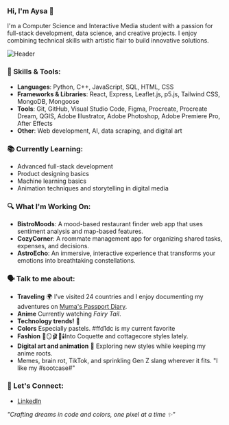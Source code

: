 ### Hi, I'm Aysa 👋

I'm a Computer Science and Interactive Media student with a passion for full-stack development, data science, and creative projects. I enjoy combining technical skills with artistic flair to build innovative solutions.  

![Header](./your-header-image-name.png)


### 🔧 Skills & Tools:
- **Languages**: Python, C++, JavaScript, SQL, HTML, CSS
- **Frameworks & Libraries**: React, Express, Leaflet.js, p5.js, Tailwind CSS, MongoDB, Mongoose
- **Tools**: Git, GitHub, Visual Studio Code, Figma, Procreate, Procreate Dream, QGIS, Adobe Illustrator, Adobe Photoshop, Adobe Premiere Pro, After Effects
- **Other**: Web development, AI, data scraping, and digital art  

### 📚 Currently Learning:
- Advanced full-stack development
- Product designing basics
- Machine learning basics
- Animation techniques and storytelling in digital media

### 🔍 What I'm Working On:
- **BistroMoods**: A mood-based restaurant finder web app that uses sentiment analysis and map-based features.  
- **CozyCorner**: A roommate management app for organizing shared tasks, expenses, and decisions.  
- **AstroEcho**: An immersive, interactive experience that transforms your emotions into breathtaking constellations.  

### 🗣️ Talk to me about:
- **Traveling** 🌍 I’ve visited 24 countries and I enjoy documenting my adventures on [Muma's Passport Diary](https://www.facebook.com/share/17z7AryhwP/?mibextid=LQQJ4d).  
- **Anime** Currently watching *Fairy Tail*.
- **Technology trends!** 🤖
- **Colors** Especially pastels. #ffd1dc is my current favorite
- **Fashion** 🎀🪞🩰🦢🕯️Into Coquette and cottagecore styles lately.  
- **Digital art and animation** 👾 Exploring new styles while keeping my anime roots.  
- Memes, brain rot, TikTok, and sprinkling Gen Z slang wherever it fits. "I like my #sootcase#"  

### 🔗 Let's Connect: 
- [LinkedIn](https://www.linkedin.com/in/aysa-binte-masud-213150255/)  


_"Crafting dreams in code and colors, one pixel at a time ✨"_  


